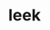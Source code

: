 ---
category: 4-letters
denotation: null
name: leek
reference_link: https://www.etymonline.com/word/leek
root_language: null
root_name: null
title: leek
type: free
word_sums:
- respelling: leek
  sum: 'Leek + '
---